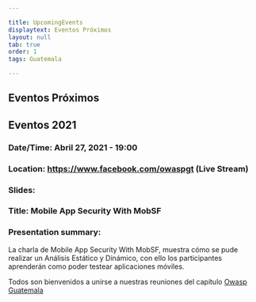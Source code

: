 ```yaml
---

title: UpcomingEvents
displaytext: Eventos Próximos
layout: null
tab: true
order: 1
tags: Guatemala

---
```


## Eventos Próximos

## Eventos 2021

### Date/Time: Abril 27, 2021 - 19:00
### Location: https://www.facebook.com/owaspgt (Live Stream)
### Slides: 
### Title: Mobile App Security With MobSF
### Presentation summary: 

La charla de Mobile App Security With MobSF, muestra cómo se pude realizar un Análisis Estático y Dinámico, con ello los participantes aprenderán como poder testear aplicaciones móviles.

Todos son bienvenidos a unirse a nuestras reuniones del capítulo
[Owasp Guatemala](https://www.facebook.com/owaspgt)
